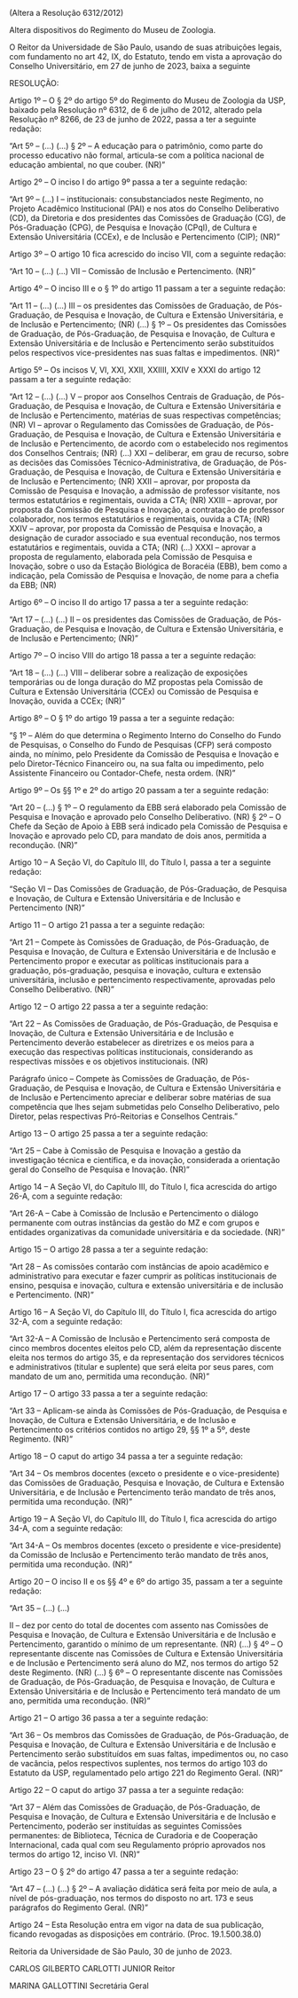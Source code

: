 (Altera a Resolução 6312/2012)

Altera dispositivos do Regimento do Museu de Zoologia.

O Reitor da Universidade de São Paulo, usando de suas atribuições legais, com fundamento no art 42, IX, do Estatuto, tendo em vista a aprovação do Conselho Universitário, em 27 de junho de 2023, baixa a seguinte

RESOLUÇÃO:

Artigo 1º – O § 2º do artigo 5º do Regimento do Museu de Zoologia da USP, baixado pela Resolução nº 6312, de 6 de julho de 2012, alterado pela Resolução nº 8266, de 23 de junho de 2022, passa a ter a seguinte redação:

“Art 5º – (…)
(…)
§ 2º – A educação para o patrimônio, como parte do processo educativo não formal, articula-se com a política nacional de educação ambiental, no que couber. (NR)”

Artigo 2º – O inciso I do artigo 9º passa a ter a seguinte redação:

“Art 9º – (…)
I – institucionais: consubstanciados neste Regimento, no Projeto Acadêmico Institucional (PAI) e nos atos do Conselho Deliberativo (CD), da Diretoria e dos presidentes das Comissões de Graduação (CG), de Pós-Graduação (CPG), de Pesquisa e Inovação (CPqI), de Cultura e Extensão Universitária (CCEx), e de Inclusão e Pertencimento (CIP); (NR)”

Artigo 3º – O artigo 10 fica acrescido do inciso VII, com a seguinte redação:

“Art 10 – (…)
(…)
VII – Comissão de Inclusão e Pertencimento. (NR)”

Artigo 4º – O inciso III e o § 1º do artigo 11 passam a ter a seguinte redação:

“Art 11 – (…)
(…)
III – os presidentes das Comissões de Graduação, de Pós-Graduação, de Pesquisa e Inovação, de Cultura e Extensão Universitária, e de Inclusão e Pertencimento; (NR)
(…)
§ 1º – Os presidentes das Comissões de Graduação, de Pós-Graduação, de Pesquisa e Inovação, de Cultura e Extensão Universitária e de Inclusão e Pertencimento serão substituídos pelos respectivos vice-presidentes nas suas faltas e impedimentos. (NR)”

Artigo 5º – Os incisos V, VI, XXI, XXII, XXIIII, XXIV e XXXI do artigo 12 passam a ter a seguinte redação:

“Art 12 – (…)
(…)
V – propor aos Conselhos Centrais de Graduação, de Pós-Graduação, de Pesquisa e Inovação, de Cultura e Extensão Universitária e de Inclusão e Pertencimento, matérias de suas respectivas competências; (NR)
VI – aprovar o Regulamento das Comissões de Graduação, de Pós-Graduação, de Pesquisa e Inovação, de Cultura e Extensão Universitária e de Inclusão e Pertencimento, de acordo com o estabelecido nos regimentos dos Conselhos Centrais; (NR)
(…)
XXI – deliberar, em grau de recurso, sobre as decisões das Comissões Técnico-Administrativa, de Graduação, de Pós-Graduação, de Pesquisa e Inovação, de Cultura e Extensão Universitária e de Inclusão e Pertencimento; (NR)
XXII – aprovar, por proposta da Comissão de Pesquisa e Inovação, a admissão de professor visitante, nos termos estatutários e regimentais, ouvida a CTA; (NR)
XXIII – aprovar, por proposta da Comissão de Pesquisa e Inovação, a contratação de professor colaborador, nos termos estatutários e regimentais, ouvida a CTA; (NR)
XXIV – aprovar, por proposta da Comissão de Pesquisa e Inovação, a designação de curador associado e sua eventual recondução, nos termos estatutários e regimentais, ouvida a CTA; (NR)
(…)
XXXI – aprovar a proposta de regulamento, elaborada pela Comissão de Pesquisa e Inovação, sobre o uso da Estação Biológica de Boracéia (EBB), bem como a indicação, pela Comissão de Pesquisa e Inovação, de nome para a chefia da EBB; (NR)

Artigo 6º – O inciso II do artigo 17 passa a ter a seguinte redação:

“Art 17 – (…)
(…)
II – os presidentes das Comissões de Graduação, de Pós-Graduação, de Pesquisa e Inovação, de Cultura e Extensão Universitária, e de Inclusão e Pertencimento; (NR)”

Artigo 7º – O inciso VIII do artigo 18 passa a ter a seguinte redação:

“Art 18 – (…)
(…)
VIII – deliberar sobre a realização de exposições temporárias ou de longa duração do MZ propostas pela Comissão de Cultura e Extensão Universitária (CCEx) ou Comissão de Pesquisa e Inovação, ouvida a CCEx; (NR)”

Artigo 8º – O § 1º do artigo 19 passa a ter a seguinte redação:

“§ 1º – Além do que determina o Regimento Interno do Conselho do Fundo de Pesquisas, o Conselho do Fundo de Pesquisas (CFP) será composto ainda, no mínimo, pelo Presidente da Comissão de Pesquisa e Inovação e pelo Diretor-Técnico Financeiro ou, na sua falta ou impedimento, pelo Assistente Financeiro ou Contador-Chefe, nesta ordem. (NR)”

Artigo 9º – Os §§ 1º e 2º do artigo 20 passam a ter a seguinte redação:

“Art 20 – (…)
§ 1º – O regulamento da EBB será elaborado pela Comissão de Pesquisa e Inovação e aprovado pelo Conselho Deliberativo. (NR)
§ 2º – O Chefe da Seção de Apoio à EBB será indicado pela Comissão de Pesquisa e Inovação e aprovado pelo CD, para mandato de dois anos, permitida a recondução. (NR)”

Artigo 10 – A Seção VI, do Capítulo III, do Título I, passa a ter a seguinte redação:

“Seção VI – Das Comissões de Graduação, de Pós-Graduação, de Pesquisa e Inovação, de Cultura e Extensão Universitária e de Inclusão e Pertencimento (NR)”

Artigo 11 – O artigo 21 passa a ter a seguinte redação:

“Art 21 – Compete às Comissões de Graduação, de Pós-Graduação, de Pesquisa e Inovação, de Cultura e Extensão Universitária e de Inclusão e Pertencimento propor e executar as políticas institucionais para a graduação, pós-graduação, pesquisa e inovação, cultura e extensão universitária, inclusão e pertencimento respectivamente, aprovadas pelo Conselho Deliberativo. (NR)”

Artigo 12 – O artigo 22 passa a ter a seguinte redação:

“Art 22 – As Comissões de Graduação, de Pós-Graduação, de Pesquisa e Inovação, de Cultura e Extensão Universitária e de Inclusão e Pertencimento deverão estabelecer as diretrizes e os meios para a execução das respectivas políticas institucionais, considerando as respectivas missões e os objetivos institucionais. (NR)

Parágrafo único – Compete às Comissões de Graduação, de Pós-Graduação, de Pesquisa e Inovação, de Cultura e Extensão Universitária e de Inclusão e Pertencimento apreciar e deliberar sobre matérias de sua competência que lhes sejam submetidas pelo Conselho Deliberativo, pelo Diretor, pelas respectivas Pró-Reitorias e Conselhos Centrais.”

Artigo 13 – O artigo 25 passa a ter a seguinte redação:

“Art 25 – Cabe à Comissão de Pesquisa e Inovação a gestão da investigação técnica e científica, e da inovação, considerada a orientação geral do Conselho de Pesquisa e Inovação. (NR)”

Artigo 14 – A Seção VI, do Capítulo III, do Título I, fica acrescida do artigo 26-A, com a seguinte redação:

“Art 26-A – Cabe à Comissão de Inclusão e Pertencimento o diálogo permanente com outras instâncias da gestão do MZ e com grupos e entidades organizativas da comunidade universitária e da sociedade. (NR)”

Artigo 15 – O artigo 28 passa a ter a seguinte redação:

“Art 28 – As comissões contarão com instâncias de apoio acadêmico e administrativo para executar e fazer cumprir as políticas institucionais de ensino, pesquisa e inovação, cultura e extensão universitária e de inclusão e Pertencimento. (NR)”

Artigo 16 – A Seção VI, do Capítulo III, do Título I, fica acrescida do artigo 32-A, com a seguinte redação:

“Art 32-A – A Comissão de Inclusão e Pertencimento será composta de cinco membros docentes eleitos pelo CD, além da representação discente eleita nos termos do artigo 35, e da representação dos servidores técnicos e administrativos (titular e suplente) que será eleita por seus pares, com mandato de um ano, permitida uma recondução. (NR)”

Artigo 17 – O artigo 33 passa a ter a seguinte redação:

“Art 33 – Aplicam-se ainda às Comissões de Pós-Graduação, de Pesquisa e Inovação, de Cultura e Extensão Universitária, e de Inclusão e Pertencimento os critérios contidos no artigo 29, §§ 1º a 5º, deste Regimento. (NR)”

Artigo 18 – O caput do artigo 34 passa a ter a seguinte redação:

“Art 34 – Os membros docentes (exceto o presidente e o vice-presidente) das Comissões de Graduação, Pesquisa e Inovação, de Cultura e Extensão Universitária, e de Inclusão e Pertencimento terão mandato de três anos, permitida uma recondução. (NR)”

Artigo 19 – A Seção VI, do Capítulo III, do Título I, fica acrescida do artigo 34-A, com a seguinte redação:

“Art 34-A – Os membros docentes (exceto o presidente e vice-presidente) da Comissão de Inclusão e Pertencimento terão mandato de três anos, permitida uma recondução. (NR)”

Artigo 20 – O inciso II e os §§ 4º e 6º do artigo 35, passam a ter a seguinte redação:

“Art 35 – (…)
(…)

II – dez por cento do total de docentes com assento nas Comissões de Pesquisa e Inovação, de Cultura e Extensão Universitária e de Inclusão e Pertencimento, garantido o mínimo de um representante. (NR)
(…)
§ 4º – O representante discente nas Comissões de Cultura e Extensão Universitária e de Inclusão e Pertencimento será aluno do MZ, nos termos do artigo 52 deste Regimento. (NR)
(…)
§ 6º – O representante discente nas Comissões de Graduação, de Pós-Graduação, de Pesquisa e Inovação, de Cultura e Extensão Universitária e de Inclusão e Pertencimento terá mandato de um ano, permitida uma recondução. (NR)”

Artigo 21 – O artigo 36 passa a ter a seguinte redação:

“Art 36 – Os membros das Comissões de Graduação, de Pós-Graduação, de Pesquisa e Inovação, de Cultura e Extensão Universitária e de Inclusão e Pertencimento serão substituídos em suas faltas, impedimentos ou, no caso de vacância, pelos respectivos suplentes, nos termos do artigo 103 do Estatuto da USP, regulamentado pelo artigo 221 do Regimento Geral. (NR)”

Artigo 22 – O caput do artigo 37 passa a ter a seguinte redação:

“Art 37 – Além das Comissões de Graduação, de Pós-Graduação, de Pesquisa e Inovação, de Cultura e Extensão Universitária e de Inclusão e Pertencimento, poderão ser instituídas as seguintes Comissões permanentes: de Biblioteca, Técnica de Curadoria e de Cooperação Internacional, cada qual com seu Regulamento próprio aprovados nos termos do artigo 12, inciso VI. (NR)”

Artigo 23 – O § 2º do artigo 47 passa a ter a seguinte redação:

“Art 47 – (…)
(…)
§ 2º – A avaliação didática será feita por meio de aula, a nível de pós-graduação, nos termos do disposto no art. 173 e seus parágrafos do Regimento Geral. (NR)”

Artigo 24 – Esta Resolução entra em vigor na data de sua publicação, ficando revogadas as disposições em contrário. (Proc. 19.1.500.38.0)

Reitoria da Universidade de São Paulo, 30 de junho de 2023.

CARLOS GILBERTO CARLOTTI JUNIOR
Reitor

MARINA GALLOTTINI
Secretária Geral